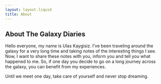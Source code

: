 ```yaml
---
layout: layout.liquid
title: About
---
```


## About The Galaxy Diaries

Hello everyone, my name is Ulas Kaygisiz. I've been traveling around the galaxy for a very long time and taking notes of the interesting things I see. Now, I want to share these notes with you, inform you and tell you what happened to me. So, if one day you decide to go on a long journey across the galaxy, you can benefit from my experiences.

Until we meet one day, take care of yourself and never stop dreaming.